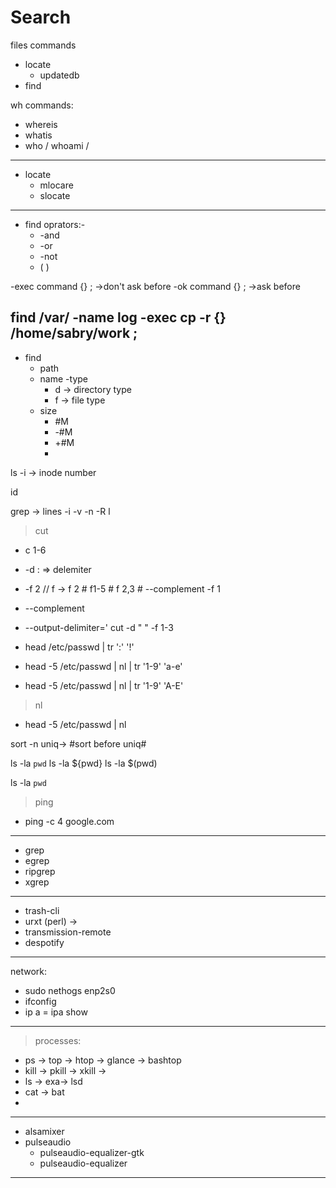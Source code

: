 Search
=======

files commands
- locate
	- updatedb
- find


wh commands:
- whereis
- whatis
- who / whoami / 

----------------------------------------------------------------------------------------------------------
- locate 
	- mlocare
	- slocate
----------------------------------------------------------------------------------------------------------
- find oprators:-
	- -and
	- -or
	- -not
	- \(      \)


-exec command {} ; ->don't ask before
-ok command {} ;  ->ask before


find /var/ -name log -exec cp -r {} /home/sabry/work \;
----------------------------------------------------------------------------------------------------------


- find 
	- path
	- name
	-type
		-  d -> directory type
		- f -> file type
	- size
		- #M
		- -#M
		- +#M
		-  
	



ls -i -> inode number


id

grep -> lines -i -v -n -R l


> cut 
- c 1-6
- -d :  => delemiter
- -f 2   // f -> f 2 # f1-5 # f 2,3 # --complement -f 1
- --complement
- --output-delimiter=' 
cut -d " " -f 1-3




- head /etc/passwd | tr ':' '!'

- head -5 /etc/passwd | nl | tr '1-9' 'a-e'
- head -5 /etc/passwd | nl | tr '1-9' 'A-E'

>  nl
- head -5 /etc/passwd | nl


sort -n
uniq-> #sort before uniq#


ls -la `pwd`
ls -la ${pwd}
ls -la $(pwd)

ls -la `pwd`








> ping

- ping -c 4 google.com
----------------------------------------------------
- grep
- egrep
- ripgrep
- xgrep
----------------------------------------------------
- trash-cli
- urxt (perl) -> 
- transmission-remote
- despotify
----------------------------------------------------
network:
- sudo nethogs enp2s0
- ifconfig
- ip a = ipa show

----------------------------------------------------
> processes:
- ps -> top -> htop -> glance -> bashtop
- kill -> pkill -> xkill ->
- ls -> exa-> lsd
- cat -> bat
-  
----------------------------------------------------
- alsamixer
- pulseaudio
	- pulseaudio-equalizer-gtk
	- pulseaudio-equalizer
----------------------------------------------------
